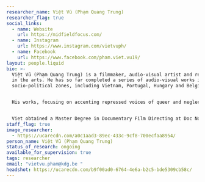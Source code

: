 ```yaml
---
researcher_name: Việt Vũ (Phạm Quang Trung)
researcher_flag: true
social_links:
  - name: Website
    url: https://midfieldfocus.com/
  - name: Instagram
    url: https://www.instagram.com/vietvuph/
  - name: Facebook
    url: https://www.facebook.com/pham.viet.vu19/
layout: people.liquid
bio: >-
  Việt Vũ (Phạm Quang Trung) is a filmmaker, audio-visual artist and reseacher
  in the arts. He has so far completed a series of audio-visual works in various
  socio-political zones, including Vietnam, Portugal, Hungary and Belgium. 


  His works, focusing on accenting repressed voices of queer and neglected communities in a globalizing world, have been shown at various European and Asian film festivals. After winning "The Most Promising Filmmaker from South East Asia" Award at the 2nd SeaShorts Film Festival in Malaysia in 2018 for the debut fiction short "Ant-Man", Viet made his docufiction "The Eternal Springtime", which became eligible for the Oscars nomination thanks to winning "Best Documentary Award" at 66th International Cork Film Festival and "Best Director" at Baku International Film Festival. In the same year, his experimental "My Own Room" was granted the prestiged Wildcard Award from Vlaams Audiovisueel Fonds (VAF, Belgium). 


  Viet obtained a Master Degree in Documentary Film Directing at Doc Nomads in 2021. Since September 2022, he is doing a PhD in the Arts at Sint Lucas Antwerpen (KdG) / ARIA (University of Antwerp), entitled "Queering the censorship: A (self-)investigation through the first-person perspective of an experimental filmmaker in Vietnam."
staff_flag: true
image_researcher:
  - https://ucarecdn.com/a0c1aad3-89ec-433c-9cf8-700ecfaa8954/
person_name: Việt Vũ (Phạm Quang Trung)
status_of_research: ongoing
available_for_supervision: true
tags: researcher
email: "vietvu.pham@kdg.be "
headshot: https://ucarecdn.com/b9f00ad0-6764-4e6a-b2c5-bde5309cb58c/
---
```

